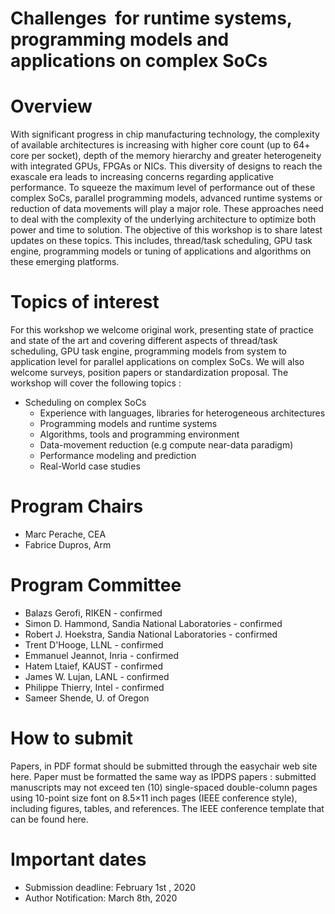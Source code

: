 # Challenges  for runtime systems, programming models and applications on complex SoCs

# Overview
With significant progress in chip manufacturing technology, the complexity of available architectures is increasing with higher core count (up to 64+ core per socket), depth of the memory hierarchy and greater heterogeneity with integrated GPUs, FPGAs or NICs. This diversity  of designs to reach the exascale era leads to increasing concerns regarding applicative performance. To squeeze the maximum level of performance out of these complex SoCs,  parallel programming models, advanced runtime systems or reduction of data movements will play a major role. These approaches need to deal with the complexity of the underlying architecture to optimize both power and time to solution.
The objective of this workshop is to share latest updates on these topics. This includes, thread/task scheduling, GPU task engine, programming models or tuning of applications and algorithms on these emerging platforms. 


 
 

# Topics of interest
For this workshop we welcome original work, presenting state of practice and state of the art and covering different aspects of thread/task scheduling, GPU task engine, programming models from system to application level for parallel applications on complex SoCs. We will also welcome surveys, position papers or standardization proposal. The workshop will cover the following topics :

* Scheduling on complex SoCs
	* Experience with  languages, libraries for heterogeneous architectures
	* Programming models and runtime systems
	* Algorithms, tools and programming environment 
	* Data-movement reduction (e.g compute near-data paradigm)
	* Performance modeling and prediction
	* Real-World case studies



# Program Chairs
* Marc Perache, CEA 
* Fabrice Dupros, Arm	

# Program Committee 
*	Balazs Gerofi, RIKEN  - confirmed
* Simon D. Hammond, Sandia National Laboratories  - confirmed
* Robert J. Hoekstra, Sandia National Laboratories - confirmed
* Trent D'Hooge, LLNL - confirmed
* Emmanuel Jeannot,	Inria - confirmed
* Hatem Ltaief, KAUST - confirmed
* James W. Lujan, LANL - confirmed
* Philippe Thierry, Intel - confirmed
* Sameer Shende, U. of Oregon 

# How to submit
Papers, in PDF format should be submitted through the easychair web site here. Paper must be formatted the same way as IPDPS papers : submitted manuscripts may not exceed ten (10) single-spaced double-column pages using 10-point size font on 8.5×11 inch pages (IEEE conference style), including figures, tables, and references. The IEEE conference template that can be found here.

# Important dates
* Submission deadline: February 1st , 2020
* Author Notification: March 8th, 2020

